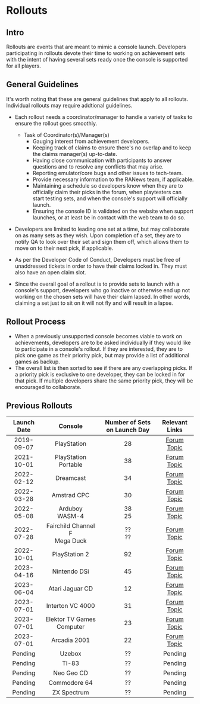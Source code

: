 # Rollouts

## Intro

Rollouts are events that are meant to mimic a console launch. Developers participating in rollouts devote their time to working on achievement sets with the intent of having several sets ready once the console is supported for all players.

## General Guidelines

It's worth noting that these are general guidelines that apply to all rollouts. Individual rollouts may require addtional guidelines.

- Each rollout needs a coordinator/manager to handle a variety of tasks to ensure the rollout goes smoothly.

  - Task of Coordinator(s)/Manager(s)
    - Gauging interest from achievement developers.
    - Keeping track of claims to ensure there's no overlap and to keep the claims manager(s) up-to-date.
    - Having close communication with participants to answer questions and to resolve any conflicts that may arise.
    - Reporting emulator/core bugs and other issues to tech-team.
    - Provide necessary information to the RANews team, if applicable.
    - Maintaining a schedule so developers know when they are to officially claim their picks in the forum, when playtesters can start testing sets, and when the console's support will officially launch.
    - Ensuring the console ID is validated on the website when support launches, or at least be in contact with the web team to do so.

- Developers are limited to leading one set at a time, but may collaborate on as many sets as they wish. Upon completion of a set, they are to notify QA to look over their set and sign them off, which allows them to move on to their next pick, if applicable.

- As per the Developer Code of Conduct, Developers must be free of unaddressed tickets in order to have their claims locked in. They must also have an open claim slot.

- Since the overall goal of a rollout is to provide sets to launch with a console's support, developers who go inactive or otherwise end up not working on the chosen sets will have their claim lapsed. In other words, claiming a set just to sit on it will not fly and will result in a lapse.

## Rollout Process

- When a previously unsupported console becomes viable to work on achievements, developers are to be asked individually if they would like to participate in a console's rollout. If they are interested, they are to pick one game as their priority pick, but may provide a list of additional games as backup.
- The overall list is then sorted to see if there are any overlapping picks. If a priority pick is exclusive to one developer, they can be locked in for that pick. If multiple developers share the same priority pick, they will be encouraged to collaborate.

## Previous Rollouts

| Launch Date |             Console              | Number of Sets on Launch Day |                           Relevant Links                           |
| :---------: | :------------------------------: | :--------------------------: | :----------------------------------------------------------------: |
| 2019-09-07  |           PlayStation            |              28              | [Forum Topic](https://retroachievements.org/viewtopic.php?t=9302)  |
| 2021-10-01  |       PlayStation Portable       |              38              | [Forum Topic](https://retroachievements.org/viewtopic.php?t=14016) |
| 2022-02-12  |            Dreamcast             |              34              | [Forum Topic](https://retroachievements.org/viewtopic.php?t=15276) |
| 2022-03-28  |           Amstrad CPC            |              30              | [Forum Topic](https://retroachievements.org/viewtopic.php?t=15835) |
| 2022-05-08  |        Arduboy<br>WASM-4         |           38<br>25           | [Forum Topic](http://retroachievements.org/viewtopic.php?t=16456)  |
| 2022-07-28  | Fairchild Channel F<br>Mega Duck |           ??<br>??           | [Forum Topic](https://retroachievements.org/viewtopic.php?t=17590) |
| 2022-10-01  |          PlayStation 2           |              92              | [Forum Topic](https://retroachievements.org/viewtopic.php?t=11108) |
| 2023-04-16  |           Nintendo DSi           |              45              | [Forum Topic](https://retroachievements.org/viewtopic.php?t=21246) |
| 2023-06-04  |         Atari Jaguar CD          |              12              | [Forum Topic](https://retroachievements.org/viewtopic.php?t=21898) |
| 2023-07-01  |         Interton VC 4000         |              31              | [Forum Topic](https://retroachievements.org/viewtopic.php?t=22335) |
| 2023-07-01  |    Elektor TV Games Computer     |              23              | [Forum Topic](https://retroachievements.org/viewtopic.php?t=22335) |
| 2023-07-01  |           Arcadia 2001           |              22              | [Forum Topic](https://retroachievements.org/viewtopic.php?t=22335) |
|   Pending   |              Uzebox              |              ??              |                              Pending                               |
|   Pending   |              TI-83               |              ??              |                              Pending                               |
|   Pending   |            Neo Geo CD            |              ??              |                              Pending                               |
|   Pending   |           Commodore 64           |              ??              |                              Pending                               |
|   Pending   |           ZX Spectrum            |              ??              |                              Pending                               |
